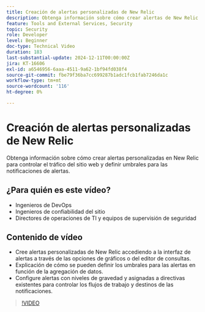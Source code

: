 ```yaml
---
title: Creación de alertas personalizadas de New Relic
description: Obtenga información sobre cómo crear alertas de New Relic personalizadas, definir umbrales y configurar notificaciones para monitorizar los datos de forma eficaz. Perfecto para optimizar el rendimiento del sitio.
feature: Tools and External Services, Security
topic: Security
role: Developer
level: Beginner
doc-type: Technical Video
duration: 183
last-substantial-update: 2024-12-11T00:00:00Z
jira: KT-16606
exl-id: a6546956-6aaa-4511-9a62-1bf94fd038f4
source-git-commit: fbe79f36ba7cc699287b1adc1fcb1fab7246da1c
workflow-type: tm+mt
source-wordcount: '116'
ht-degree: 0%

---
```


# Creación de alertas personalizadas de New Relic

Obtenga información sobre cómo crear alertas personalizadas en New Relic para controlar el tráfico del sitio web y definir umbrales para las notificaciones de alertas.

## ¿Para quién es este vídeo?

* Ingenieros de DevOps
* Ingenieros de confiabilidad del sitio
* Directores de operaciones de TI y equipos de supervisión de seguridad

## Contenido de vídeo

* Cree alertas personalizadas de New Relic accediendo a la interfaz de alertas a través de las opciones de gráficos o del editor de consultas.
* Explicación de cómo se pueden definir los umbrales para las alertas en función de la agregación de datos.
* Configure alertas con niveles de gravedad y asignadas a directivas existentes para controlar los flujos de trabajo y destinos de las notificaciones.

>[!VIDEO](https://video.tv.adobe.com/v/3440771?learn=on)
